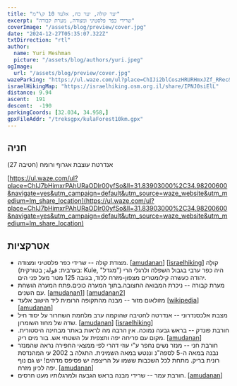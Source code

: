 ```yaml
---
title: "יער קולה, יער כח, אלעד 10 ק\"מ"
excerpt: "שרידי כפר פלסטיני ומצודה, מערת קבורה"
coverImage: "/assets/blog/preview/cover.jpg"
date: "2024-12-27T05:35:07.322Z"
txtDirrection: "rtl"
author:
  name: Yuri Meshman
  picture: "/assets/blog/authors/yuri.jpeg"
ogImage:
  url: "/assets/blog/preview/cover.jpg"
wazeParking: "https://ul.waze.com/ul?place=ChIJi2blCoszHRURHmxJZf_RRec&ll=32.03367980%2C34.95767530&navigate=yes&utm_campaign=default&utm_source=waze_website&utm_medium=lm_share_location"
israelHikingMap: "https://israelhiking.osm.org.il/share/IPNJ0siElL"
distance: 9.94 
ascent:  191
descent:  -190
parkingCoords: [32.034, 34.958,]
gpxFileAddr: "/treksgpx/kulaForest10km.gpx"
---
```

## חניה
אנדרטת עוצבת אגרוף ורומח (חטיבה 27)

[https://ul.waze.com/ul?place=ChIJ7bHimxrPAhURaODlr00yfSo&ll=31.83903000%2C34.98200600&navigate=yes&utm_campaign=default&utm_source=waze_website&utm_medium=lm_share_location](https://ul.waze.com/ul?place=ChIJ7bHimxrPAhURaODlr00yfSo&ll=31.83903000%2C34.98200600&navigate=yes&utm_campaign=default&utm_source=waze_website&utm_medium=lm_share_location)

## אטרקציות
- מצודת קולה  -- שרידי כפר פלסטיני ומצודה. \[[amudanan](https://amudanan.co.il/#!wiki=P325636)\] \[[israelhiking](https://israelhiking.osm.org.il/poi/OSM/node_278476982)\]
קוּלָה (בערבית: قولة; בטורקית: Kule, "מגדל") היה כפר ערבי בגבול השפלה ולרגלי הרי יהודה כעשרה קילומטרים מצפון-מזרח ללוד, בגובה 125 מטר מעל פני הים. 
- מערת קבורה -- ניכרת המבואה החצובה.בתוך המערה כוכים.פתח המערה הושחת עם השנים. \[[amudanan1](https://amudanan.co.il/#!wiki=P523235)\] \[[amudanan2](https://amudanan.co.il/#!wiki=P102525)\]
- מזולאום מזור -- מבנה מהתקופה הרומית ליד הישוב אלעד \[[wikipedia](https://he.wikipedia.org/wiki/מאוזוליאום_מזור)\] \[[amudanan](https://amudanan.co.il/#!wiki=P939961)\]
- מצבת אלכסנדרוני -- אנדרטה לחטיבה שהוקמה ערב מלחמת השחרור על יסוד חיל שדה של מחוז השומרון. \[[amudanan](https://amudanan.co.il/#!wiki=P421617)\] \[[israelhiking](https://israelhiking.osm.org.il/poi/OSM/node_742639703)\]
- חורבת פונדק -- בראש גבעה נמוכה. אין הרבה מה לראות באתר מבחינה היסטורית. מקום עם פריחה יפה ותצפית על השטחי אש. בור מים ריק.  \[[amudanan](https://amudanan.co.il/#!wiki=P110606)\]
- חורבת חני -- מנזר נשים נחפר ע"י עוזי דהרי לפי ממצאי החפירה נראה שהמנזר נבנה במאה ה-5 לספה"נ וננטש במאה השמינית. התגלה ב 2002 עי המהנדסת רונית בריק. מתחת לכל השכבות ששמו על הריצפה יש פסיפס מדהים! יש גם נוף יפה לכיון מזרח. \[[amudanan](https://amudanan.co.il/#!wiki=P719271)\]
- חורבת עמר -- שרידי מבנה בראש הגבעה ולמרגלותיו מעט חרסים. \[[amudanan](https://amudanan.co.il/#!wiki=P110606)\]
